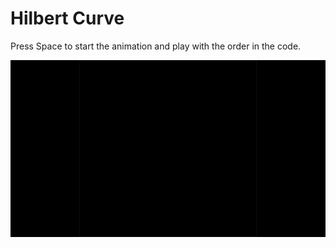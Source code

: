 # Hilbert Curve

Press Space to start the animation and play with the order in the code.

![](gameplay.gif)
